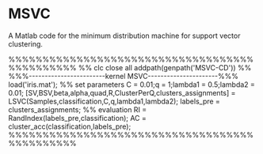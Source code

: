 # MSVC
A Matlab code for the minimum  distribution machine for support vector clustering.

%%%%%%%%%%%%%%%%%%%%%%%%%%%%%%%%%%%%%%%%%%%%%% %% 
clc
close all
addpath(genpath('MSVC-CD'))
%% %%%------------------------kernel MSVC----------------------%%%
load('iris.mat');
%% set parameters
C = 0.01;q = 1;lambda1 = 0.5;lambda2 = 0.01;
[SV,BSV,beta,alpha,quad,R,ClusterPerQ,clusters_assignments]  = LSVC(Samples,classification,C,q,lambda1,lambda2);
labels_pre = clusters_assignments;
%% evaluation
RI = RandIndex(labels_pre,classification);
AC = cluster_acc(classification,labels_pre);
%%%%%%%%%%%%%%%%%%%%%%%%%%%%%%%%%%%%%%%%%%%%%%

